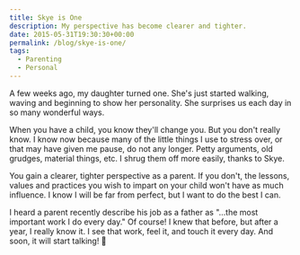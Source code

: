 ```yaml
---
title: Skye is One
description: My perspective has become clearer and tighter.
date: 2015-05-31T19:30:30+00:00
permalink: /blog/skye-is-one/
tags:
  - Parenting
  - Personal
---
```


A few weeks ago, my daughter turned one. She's just started walking, waving and beginning to show her personality. She surprises us each day in so many wonderful ways.

When you have a child, you know they'll change you. But you don't really know. I know now because many of the little things I use to stress over, or that may have given me pause, do not any longer. Petty arguments, old grudges, material things, etc. I shrug them off more easily, thanks to Skye.

You gain a clearer, tighter perspective as a parent. If you don't, the lessons, values and practices you wish to impart on your child won't have as much influence. I know I will be far from perfect, but I want to do the best I can.

I heard a parent recently describe his job as a father as "…the most important work I do every day." Of course! I knew that before, but after a year, I really know it. I see that work, feel it, and touch it every day. And soon, it will start talking! 🙂
